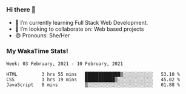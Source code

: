 ### Hi there 👋

- 🌱 I’m currently learning Full Stack Web Development.
- 👯 I’m looking to collaborate on: Web based projects
- 😄 Pronouns: She/Her

### My WakaTime Stats!

<!--START_SECTION:waka-->
```text
Week: 03 February, 2021 - 10 February, 2021

HTML         3 hrs 55 mins   █████████████▒░░░░░░░░░░░   53.10 % 
CSS          3 hrs 19 mins   ███████████▒░░░░░░░░░░░░░   45.02 % 
JavaScript   8 mins          ▒░░░░░░░░░░░░░░░░░░░░░░░░   01.88 % 
```
<!--END_SECTION:waka-->
